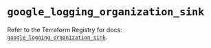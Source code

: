 # `google_logging_organization_sink`

Refer to the Terraform Registry for docs: [`google_logging_organization_sink`](https://registry.terraform.io/providers/hashicorp/google/4.85.0/docs/resources/logging_organization_sink).
